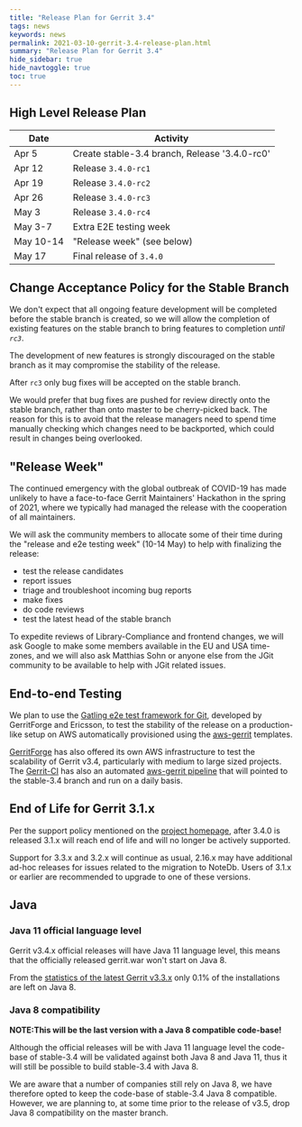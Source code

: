 ```yaml
---
title: "Release Plan for Gerrit 3.4"
tags: news
keywords: news
permalink: 2021-03-10-gerrit-3.4-release-plan.html
summary: "Release Plan for Gerrit 3.4"
hide_sidebar: true
hide_navtoggle: true
toc: true
---
```


## High Level Release Plan

| Date      | Activity                                           |
|-----------|----------------------------------------------------|
| Apr 5     | Create stable-3.4 branch, Release '3.4.0-rc0'      |
| Apr 12    | Release `3.4.0-rc1`                                |
| Apr 19    | Release `3.4.0-rc2`                                |
| Apr 26    | Release `3.4.0-rc3`                                |
| May 3     | Release `3.4.0-rc4`                                |
| May 3-7   | Extra E2E testing week                             |
| May 10-14 | "Release week" (see below)                         |
| May 17    | Final release of `3.4.0`                           |

## Change Acceptance Policy for the Stable Branch

We don't expect that all ongoing feature development will be completed before
the stable branch is created, so we will allow the completion of existing features
on the stable branch to bring features to completion *until `rc3`*.

The development of new features is strongly discouraged on the stable branch
as it may compromise the stability of the release.

After `rc3` only bug fixes will be accepted on the stable branch.

We would prefer that bug fixes are pushed for review directly onto the stable
branch, rather than onto master to be cherry-picked back. The reason for this
is to avoid that the release managers need to spend time manually checking
which changes need to be backported, which could result in changes being
overlooked.

## "Release Week"

The continued emergency with the global outbreak of COVID-19 has made unlikely
to have a face-to-face Gerrit Maintainers' Hackathon in the spring of 2021,
where we typically had managed the release with the cooperation of all
maintainers.

We will ask the community members to allocate some of their time during the
"release and e2e testing week" (10-14 May) to help with finalizing the release:

- test the release candidates
- report issues
- triage and troubleshoot incoming bug reports
- make fixes
- do code reviews
- test the latest head of the stable branch

To expedite reviews of Library-Compliance and frontend changes, we will ask
Google to make some members available in the EU and USA time-zones, and we will
also ask Matthias Sohn or anyone else from the JGit community to be available to
help with JGit related issues.

## End-to-end Testing

We plan to use the
[Gatling e2e test framework for Git](https://gerrit-review.googlesource.com/Documentation/dev-e2e-tests.html),
developed by GerritForge and Ericsson, to test the stability of the release on a production-like
setup on AWS automatically provisioned using the [aws-gerrit](https://gerrit.googlesource.com/aws-gerrit)
templates.

[GerritForge](https://www.gerritforge.com) has also offered its own AWS infrastructure to test the
scalability of Gerrit v3.4, particularly with medium to large sized projects.
The [Gerrit-CI](https://gerrit-ci.gerritforge.com) has also an automated
[aws-gerrit pipeline](https://gerrit-ci.gerritforge.com/job/gatling-gerrit-test/)
that will pointed to the stable-3.4 branch and run on a daily basis.

## End of Life for Gerrit 3.1.x

Per the support policy mentioned on the
[project homepage](https://www.gerritcodereview.com/support.html#supported-versions),
after 3.4.0 is released 3.1.x will reach end of life and will no longer be
actively supported.

Support for 3.3.x and 3.2.x will continue as usual, 2.16.x may have additional ad-hoc
releases for issues related to the migration to NoteDb.
Users of 3.1.x or earlier are recommended to upgrade to one of these versions.

## Java

### Java 11 official language level

Gerrit v3.4.x official releases will have Java 11 language level, this means
that the officially released gerrit.war won't start on Java 8.

From the [statistics of the latest Gerrit v3.3.x](https://www.gerritcodereview.com/2021-03-09-esc-minutes.html#gerrit-v33-and-double-release-on-java-8)
only 0.1% of the installations are left on Java 8.

### Java 8 compatibility

__NOTE:This will be the last version with a Java 8 compatible code-base!__

Although the official releases will be with Java 11 language level the
code-base of stable-3.4 will be validated against both Java 8 and Java 11,
thus it will still be possible to build stable-3.4 with Java 8.

We are aware that a number of companies still rely on Java 8, we have
therefore opted to keep the code-base of stable-3.4 Java 8 compatible.
However, we are planning to, at some time prior to the release of v3.5, drop Java 8
compatibility on the master branch.
